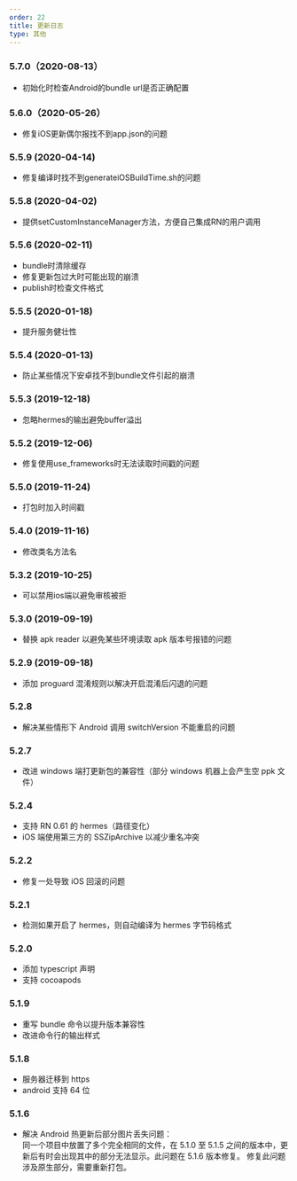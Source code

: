 ```yaml
---
order: 22
title: 更新日志
type: 其他
---
```


### 5.7.0（2020-08-13）

- 初始化时检查Android的bundle url是否正确配置

### 5.6.0（2020-05-26）

- 修复iOS更新偶尔报找不到app.json的问题

### 5.5.9 (2020-04-14)

- 修复编译时找不到generateiOSBuildTime.sh的问题

### 5.5.8 (2020-04-02)

- 提供setCustomInstanceManager方法，方便自己集成RN的用户调用

### 5.5.6 (2020-02-11)

- bundle时清除缓存
- 修复更新包过大时可能出现的崩溃
- publish时检查文件格式

### 5.5.5 (2020-01-18)

- 提升服务健壮性

### 5.5.4 (2020-01-13)

- 防止某些情况下安卓找不到bundle文件引起的崩溃

### 5.5.3 (2019-12-18)

- 忽略hermes的输出避免buffer溢出

### 5.5.2 (2019-12-06)

- 修复使用use_frameworks时无法读取时间戳的问题

### 5.5.0 (2019-11-24)

- 打包时加入时间戳

### 5.4.0 (2019-11-16)

- 修改类名方法名

### 5.3.2 (2019-10-25)

- 可以禁用ios端以避免审核被拒

### 5.3.0 (2019-09-19)

- 替换 apk reader 以避免某些环境读取 apk 版本号报错的问题

### 5.2.9 (2019-09-18)

- 添加 proguard 混淆规则以解决开启混淆后闪退的问题

### 5.2.8

- 解决某些情形下 Android 调用 switchVersion 不能重启的问题

### 5.2.7

- 改进 windows 端打更新包的兼容性（部分 windows 机器上会产生空 ppk 文件）

### 5.2.4

- 支持 RN 0.61 的 hermes（路径变化）
- iOS 端使用第三方的 SSZipArchive 以减少重名冲突

### 5.2.2

- 修复一处导致 iOS 回滚的问题

### 5.2.1

- 检测如果开启了 hermes，则自动编译为 hermes 字节码格式

### 5.2.0

- 添加 typescript 声明
- 支持 cocoapods

### 5.1.9

- 重写 bundle 命令以提升版本兼容性
- 改进命令行的输出样式

### 5.1.8

- 服务器迁移到 https
- android 支持 64 位

### 5.1.6

- 解决 Android 热更新后部分图片丢失问题：  
同一个项目中放置了多个完全相同的文件，在 5.1.0 至 5.1.5 之间的版本中，更新后有时会出现其中的部分无法显示。此问题在 5.1.6 版本修复。
修复此问题涉及原生部分，需要重新打包。
